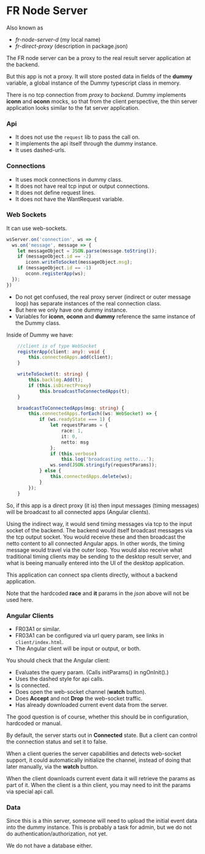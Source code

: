 ﻿# FR Node Server

Also known as
- *fr-node-server-d* (my local name)
- *fr-direct-proxy* (description in package.json)

The FR node server can be a proxy to the real result server application at the backend.

But this app is not a proxy.
It will store posted data in fields of the **dummy** variable,
a global instance of the Dummy typescript class in memory.

There is no tcp connection from *proxy* to *backend*.
Dummy implements **iconn** and **oconn** mocks,
so that from the client perspective,
the thin server application looks similar to the fat server application.

### Api
- It does not use the `request` lib to pass the call on.
- It implements the api itself through the dummy instance.
- It uses dashed-urls.

### Connections
- It uses mock connections in dummy class.
- It does not have real tcp input or output connections.
- It does not define request lines.
- It does not have the WantRequest variable.

### Web Sockets
It can use web-sockets.
```typescript
wsServer.on('connection', ws => {
  ws.on('message', message => {  
    let messageObject = JSON.parse(message.toString());
    if (messageObject.id == -2)             
       iconn.writeToSocket(messageObject.msg);
    if (messageObject.id == -1)             
       oconn.registerApp(ws);
  });
})
```
- Do not get confused, the real proxy server (indirect or outer message loop) has separate instances of the real connection class.
- But here we only have one dummy instance.
- Variables for **iconn**, **oconn** and **dummy** reference the same instance of the Dummy class.

Inside of Dummy we have:
```typescript
    //client is of type WebSocket
    registerApp(client: any): void {
        this.connectedApps.add(client);
    }

    writeToSocket(t: string) {
        this.backlog.Add(t);
        if (this.isDirectProxy)
            this.broadcastToConnectedApps(t);
    }

    broadcastToConnectedApps(msg: string) {
        this.connectedApps.forEach((ws: WebSocket) => {
            if (ws.readyState === 1) {
                let requestParams = {
                    race: 1,
                    it: 0,
                    netto: msg
                };
                if (this.verbose)
                    this.log('broadcasting netto...');
                ws.send(JSON.stringify(requestParams));
            } else {
                this.connectedApps.delete(ws);
            }
        });
    }
```
So, if this app is a direct proxy (it is) then input messages (timing messages) will be broadcast to all connected apps (Angular clients).

Using the indirect way, it would send timing messages via tcp to the input socket of the backend.
The backend would itself broadcast messages via the tcp output socket.
You would receive these and then broadcast the netto content to all connected Angular apps.
In other words, the timing message would travel via the outer loop.
You would also receive what traditional timing clients may be sending to the desktop result server, and what is beeing manually entered into the UI of the desktop application.

This application can connect spa clients directly, without a backend application.

Note that the hardcoded **race** and **it** params in the *json* above will not be used here.

### Angular Clients
- FR03A1 or similar.
- FR03A1 can be configured via url query param, see links in `client/index.html`.
- The Angular client will be input or output, or both.

You should check that the Angular client:
- Evaluates the query param. (Calls initParams() in ngOnInit().)
- Uses the dashed style for api calls.
- Is connected.
- Does open the web-socket channel (**watch** button).
- Does **Accept** and not **Drop** the web-socket traffic.
- Has already downloaded current event data from the server.

The good question is of course, whether this should be in configuration, hardcoded or manual.

By default, the server starts out in **Connected** state.
But a client can control the connection status and set it to false.

When a client queries the server capabilities and detects web-socket support, it could automatically initialize the channel, instead of doing that later manually, via the **watch** button.

When the client downloads current event data it will retrieve the params as part of it. When the client is a thin client, you may need to init the params via special api call.

### Data
Since this is a thin server, someone will need to upload the initial event data into the dummy instance.
This is probably a task for admin, but we do not do authentication/authorization, not yet.

We do not have a database either.